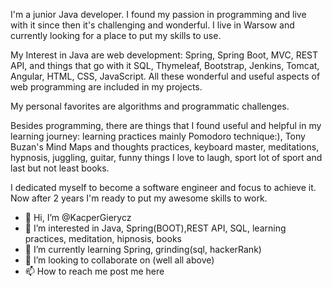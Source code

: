 I'm a junior Java developer. I found my passion in programming and live with it since then it's challenging and wonderful. I live in Warsow and currently looking for a place to put my skills to use.


My Interest in Java are web development: Spring, Spring Boot, MVC, REST API, and things that go with it SQL, Thymeleaf, Bootstrap, Jenkins, Tomcat, Angular, HTML, CSS, JavaScript. All these wonderful and useful aspects of web programming are included in my projects.

My personal favorites are algorithms and programmatic challenges.

Besides programming, there are things that I found useful and helpful in my learning journey: learning practices mainly Pomodoro technique:), Tony Buzan's Mind Maps and thoughts practices, keyboard master, meditations, hypnosis, juggling, guitar, funny things I love to laugh, sport lot of sport and last but not least books.

I dedicated myself to become a software engineer and focus to achieve it. Now after 2 years I'm ready to put my awesome skills to work. 


- 👋 Hi, I’m @KacperGierycz
- 👀 I’m interested in Java, Spring(BOOT),REST API, SQL, learning practices, meditation, hipnosis, books 
- 🌱 I’m currently learning Spring, grinding(sql, hackerRank)
- 💞️ I’m looking to collaborate on (well all above)
- 📫 How to reach me post me here

<!---
KacperGierycz/KacperGierycz is a ✨ special ✨ repository because its `README.md` (this file) appears on your GitHub profile.
You can click the Preview link to take a look at your changes.
--->
